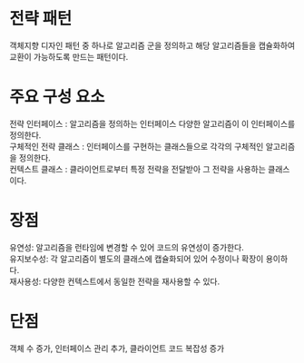 # 전략 패턴
객체지향 디자인 패턴 중 하나로 알고리즘 군을 정의하고 해당 알고리즘들을 캡슐화하여 교환이 가능하도록 만드는 패턴이다.          
# 주요 구성 요소
전략 인터페이스 : 알고리즘을 정의하는 인터페이스 다양한 알고리즘이 이 인터페이스를 정의한다.             
구체적인 전략 클래스 : 인터페이스를 구현하는 클래스들으로 각각의 구체적인 알고리즘을 정의한다.              
컨텍스트 클래스 : 클라이언트로부터 특정 전략을 전달받아 그 전략을 사용하는 클래스이다.               
# 장점
유연성: 알고리즘을 런타임에 변경할 수 있어 코드의 유연성이 증가한다.           
유지보수성: 각 알고리즘이 별도의 클래스에 캡슐화되어 있어 수정이나 확장이 용이하다.              
재사용성: 다양한 컨텍스트에서 동일한 전략을 재사용할 수 있다.                
# 단점
객체 수 증가, 인터페이스 관리 추가, 클라이언트 코드 복잡성 증가
